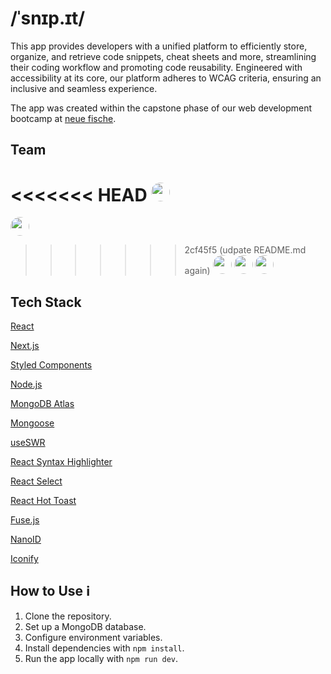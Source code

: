 # /ˈsnɪp.ɪt/

This app provides developers with a unified platform to efficiently store, organize, and retrieve code snippets, cheat sheets and more, streamlining their coding workflow and promoting code reusability. Engineered with accessibility at its core, our platform adheres to WCAG criteria, ensuring an inclusive and seamless experience.

The app was created within the capstone phase of our web development bootcamp at [neue fische](https://www.neuefische.de/).

## Team

<<<<<<< HEAD
<img src="https://avatars.githubusercontent.com/u/119431403?v=4" height="30px" width="auto" style="border-radius:50%">
=======
<a href="https://github.com/nvhsk"><img src="https://avatars.githubusercontent.com/u/119431403?v=4" height="30px" width="auto" style="border-radius:50%"></a>
>>>>>>> 2cf45f5 (udpate README.md again)
<a href="https://github.com/NadjaKanunnikow"><img src="https://avatars.githubusercontent.com/u/136720547?v=4" height="30px" width="auto" style="border-radius:50%"></a>
<a href="https://github.com/PeetThesing"><img src="https://avatars.githubusercontent.com/u/87306048?v=4" height="30px" width="auto" style="border-radius:50%"></a>
<a href="https://github.com/RolandHesse"><img src="https://avatars.githubusercontent.com/u/136967950?v=4" height="30px" width="auto" style="border-radius:50%"></a>

## Tech Stack

[React](https://react.dev/)

[Next.js](https://nextjs.org/)

[Styled Components](https://styled-components.com/docs)

[Node.js](https://nodejs.org/en)

[MongoDB Atlas](https://www.mongodb.com/)

[Mongoose](https://mongoosejs.com/)

[useSWR](https://swr.vercel.app/)

[React Syntax Highlighter](https://github.com/react-syntax-highlighter/react-syntax-highlighter)

[React Select](https://react-select.com/home)

[React Hot Toast](https://react-hot-toast.com/)

[Fuse.js](https://www.fusejs.io/)

[NanoID](https://www.npmjs.com/package/nanoid)

[Iconify](https://iconify.design/)

## How to Use ℹ️

1. Clone the repository.
2. Set up a MongoDB database.
3. Configure environment variables.
4. Install dependencies with `npm install`.
5. Run the app locally with `npm run dev`.
